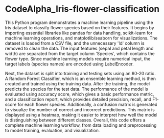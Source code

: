 # CodeAlpha_Iris-flower-classification
This Python program demonstrates a machine learning pipeline using the Iris dataset to classify flower species based on their features. It begins by importing essential libraries like pandas for data handling, scikit-learn for machine learning operations, and matplotlib/seaborn for visualizations. The dataset is loaded from a CSV file, and the unnecessary 'Id' column is removed to clean the data. The input features (sepal and petal length and width) are separated from the target column 'Species', which contains the flower type. Since machine learning models require numerical input, the target labels (species names) are encoded using LabelEncoder.

Next, the dataset is split into training and testing sets using an 80-20 ratio. A Random Forest Classifier, which is an ensemble learning method, is then created and trained using the training data. After the training, the model predicts the species for the test data. The performance of the model is evaluated using accuracy score, which gives a basic performance metric, and a classification report, which provides detailed precision, recall, and F1-score for each flower species. Additionally, a confusion matrix is generated to visualize the number of correct and incorrect predictions. This matrix is displayed using a heatmap, making it easier to interpret how well the model is distinguishing between different classes. Overall, this code offers a complete machine learning workflow, from data loading and preprocessing to model training, evaluation, and visualization.








